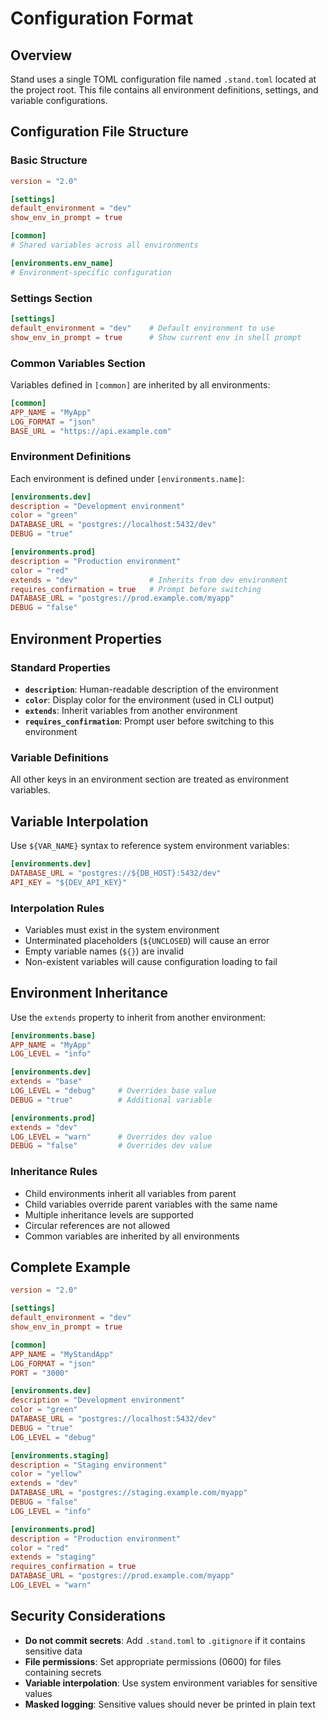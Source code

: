 # Configuration Format

## Overview

Stand uses a single TOML configuration file named `.stand.toml` located at the project root. This file contains all environment definitions, settings, and variable configurations.

## Configuration File Structure

### Basic Structure
```toml
version = "2.0"

[settings]
default_environment = "dev"
show_env_in_prompt = true

[common]
# Shared variables across all environments

[environments.env_name]
# Environment-specific configuration
```

### Settings Section
```toml
[settings]
default_environment = "dev"    # Default environment to use
show_env_in_prompt = true      # Show current env in shell prompt
```

### Common Variables Section
Variables defined in `[common]` are inherited by all environments:
```toml
[common]
APP_NAME = "MyApp"
LOG_FORMAT = "json"
BASE_URL = "https://api.example.com"
```

### Environment Definitions
Each environment is defined under `[environments.name]`:
```toml
[environments.dev]
description = "Development environment"
color = "green"
DATABASE_URL = "postgres://localhost:5432/dev"
DEBUG = "true"

[environments.prod]
description = "Production environment"
color = "red"
extends = "dev"                # Inherits from dev environment
requires_confirmation = true   # Prompt before switching
DATABASE_URL = "postgres://prod.example.com/myapp"
DEBUG = "false"
```

## Environment Properties

### Standard Properties
- **`description`**: Human-readable description of the environment
- **`color`**: Display color for the environment (used in CLI output)
- **`extends`**: Inherit variables from another environment
- **`requires_confirmation`**: Prompt user before switching to this environment

### Variable Definitions
All other keys in an environment section are treated as environment variables.

## Variable Interpolation

Use `${VAR_NAME}` syntax to reference system environment variables:
```toml
[environments.dev]
DATABASE_URL = "postgres://${DB_HOST}:5432/dev"
API_KEY = "${DEV_API_KEY}"
```

### Interpolation Rules
- Variables must exist in the system environment
- Unterminated placeholders (`${UNCLOSED`) will cause an error
- Empty variable names (`${}`) are invalid
- Non-existent variables will cause configuration loading to fail

## Environment Inheritance

Use the `extends` property to inherit from another environment:
```toml
[environments.base]
APP_NAME = "MyApp"
LOG_LEVEL = "info"

[environments.dev]
extends = "base"
LOG_LEVEL = "debug"     # Overrides base value
DEBUG = "true"          # Additional variable

[environments.prod]
extends = "dev"
LOG_LEVEL = "warn"      # Overrides dev value
DEBUG = "false"         # Overrides dev value
```

### Inheritance Rules
- Child environments inherit all variables from parent
- Child variables override parent variables with the same name
- Multiple inheritance levels are supported
- Circular references are not allowed
- Common variables are inherited by all environments

## Complete Example

```toml
version = "2.0"

[settings]
default_environment = "dev"
show_env_in_prompt = true

[common]
APP_NAME = "MyStandApp"
LOG_FORMAT = "json"
PORT = "3000"

[environments.dev]
description = "Development environment"
color = "green"
DATABASE_URL = "postgres://localhost:5432/dev"
DEBUG = "true"
LOG_LEVEL = "debug"

[environments.staging]
description = "Staging environment"
color = "yellow"
extends = "dev"
DATABASE_URL = "postgres://staging.example.com/myapp"
DEBUG = "false"
LOG_LEVEL = "info"

[environments.prod]
description = "Production environment"
color = "red"
extends = "staging"
requires_confirmation = true
DATABASE_URL = "postgres://prod.example.com/myapp"
LOG_LEVEL = "warn"
```

## Security Considerations

- **Do not commit secrets**: Add `.stand.toml` to `.gitignore` if it contains sensitive data
- **File permissions**: Set appropriate permissions (0600) for files containing secrets
- **Variable interpolation**: Use system environment variables for sensitive values
- **Masked logging**: Sensitive values should never be printed in plain text